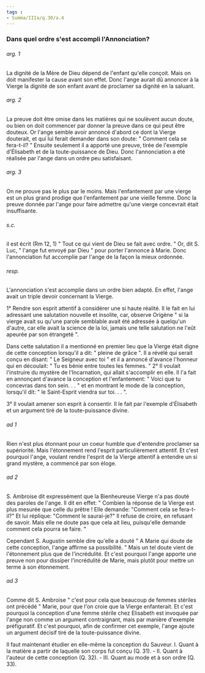 ```yaml
---
tags : 
- Summa/IIIa/q.30/a.4
---
```


### Dans quel ordre s'est accompli l'Annonciation?

###### arg. 1
La dignité de la Mère de Dieu dépend de l'enfant qu'elle conçoit. Mais on doit manifester la cause avant son effet. Donc l'ange aurait dû annoncer à la Vierge la dignité de son enfant avant de proclamer sa dignité en la saluant. 

###### arg. 2
La preuve doit être omise dans les matières qui ne soulèvent aucun doute, ou bien on doit commencer par donner la preuve dans ce qui peut être douteux. Or l'ange semble avoir annoncé d'abord ce dont la Vierge douterait, et qui lui ferait demander dans son doute: " Comment cela se fera-t-il? " Ensuite seulement il a apporté une preuve, tirée de l'exemple d'Élisabeth et de la toute-puissance de Dieu. Donc l'annonciation a été réalisée par l'ange dans un ordre peu satisfaisant. 

###### arg. 3
On ne prouve pas le plus par le moins. Mais l'enfantement par une vierge est un plus grand prodige que l'enfantement par une vieille femme. Donc la preuve donnée par l'ange pour faire admettre qu'une vierge concevrait était insuffisante. 

###### s.c.
il est écrit (Rm 12, 1) " Tout ce qui vient de Dieu se fait avec ordre. " Or, dit S. Luc, " l'ange fut envoyé par Dieu " pour porter l'annonce à Marie. Donc l'annonciation fut accomplie par l'ange de la façon la mieux ordonnée. 

###### resp.
L'annonciation s'est accomplie dans un ordre bien adapté. En effet, l'ange avait un triple devoir concernant la Vierge. 

1° Rendre son esprit attentif à considérer une si haute réalité. Il le fait en lui adressant une salutation nouvelle et insolite, car, observe Origène " si la vierge avait su qu'une parole semblable avait été adressée à quelqu'un d'autre, car elle avait la science de la loi, jamais une telle salutation ne l'eût apeurée par son étrangeté ". 

Dans cette salutation il a mentionné en premier lieu que la Vierge était digne de cette conception lorsqu'il a dit: " pleine de grâce ". Il a révélé qui serait conçu en disant: " Le Seigneur avec toi " et il a annoncé d'avance l'honneur qui en découlait: " Tu es bénie entre toutes les femmes. " 2° Il voulait l'instruire du mystère de l'Incarnation, qui allait s'accomplir en elle. Il l'a fait en annonçant d'avance la conception et l'enfantement: " Voici que tu concevras dans ton sein. . . " et en montrant le mode de la conception, lorsqu'il dit: " le Saint-Esprit viendra sur toi. . . ". 

3° Il voulait amener son esprit à consentir. Il le fait par l'exemple d'Élisabeth et un argument tiré de la toute-puissance divine. 

###### ad 1
Rien n'est plus étonnant pour un coeur humble que d'entendre proclamer sa supériorité. Mais l'étonnement rend l'esprit particulièrement attentif. Et c'est pourquoi l'ange, voulant rendre l'esprit de la Vierge attentif à entendre un si grand mystère, a commencé par son éloge. 

###### ad 2
S. Ambroise dit expressément que la Bienheureuse Vierge n'a pas douté des paroles de l'ange. Il dit en effet: " Combien la réponse de la Vierge est plus mesurée que celle du prêtre ! Elle demande: "Comment cela se fera-t-il?" Et lui réplique: "Comment le saurai-je?" Il refuse de croire, en refusant de savoir. Mais elle ne doute pas que cela ait lieu, puisqu'elle demande comment cela pourra se faire. " 

Cependant S. Augustin semble dire qu'elle a douté " A Marie qui doute de cette conception, l'ange affirme sa possibilité. " Mais un tel doute vient de l'étonnement plus que de l'incrédulité. Et c'est pourquoi l'ange apporte une preuve non pour dissiper l'incrédulité de Marie, mais plutôt pour mettre un terme à son étonnement. 

###### ad 3
Comme dit S. Ambroise " c'est pour cela que beaucoup de femmes stériles ont précédé " Marie, pour que l'on croie que la Vierge enfanterait. Et c'est pourquoi la conception d'une femme stérile chez Elisabeth est invoquée par l'ange non comme un argument contraignant, mais par manière d'exemple préfiguratif. Et c'est pourquoi, afin de confirmer cet exemple, l'ange ajoute un argument décisif tiré de la toute-puissance divine. 

Il faut maintenant étudier en elle-même la conception du Sauveur. I. Quant à la matière a partir de laquelle son corps fut conçu (Q. 31). - II. Quant à l'auteur de cette conception (Q. 32). - III. Quant au mode et à son ordre (Q. 33). 

